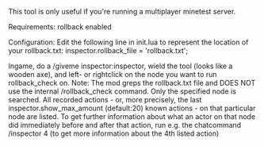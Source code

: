 
This tool is only useful if you're running a multiplayer minetest server.

Requirements: rollback enabled

Configuration: Edit the following line in init.lua to represent the location of your rollback.txt:
                  inspector.rollback_file = 'rollback.txt';


Ingame, do a /giveme inspector:inspector, wield the tool (looks like a wooden axe),
and left- or rightclick on the node you want to run rollback_check on.
Note: The mod greps the rollback.txt file and DOES NOT use the internal /rollback_check command.
Only the specified node is searched.
All recorded actions - or, more precisely, the last inspector.show_max_amount (default:20) known actions -
on that particular node are listed.
To get further information about what an actor on that node did immediately before and after that action,
run e.g. the chatcommand /inspector 4   (to get more information about the 4th listed action)
